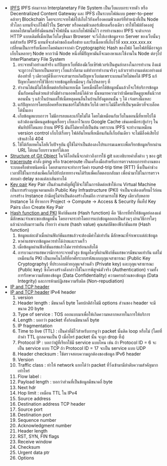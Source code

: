 - [IPFS](https://youtu.be/BK4RKQg2zHQ)
  IPFS ย่อมาจาก Interplanetary File System เป็นเว็บแบบกระจายตัว หรือ Decentralized Content Gateway และ IPFS เป็นระบบไฟล์แบบ peer-to-peer คล้ายๆ Blockchain โดยจะกระจายไฟล์ไปเก็บไว้ยังเครื่องคอมพิวเตอร์ที่ทําหน้าที่เป็น Node ทั่วโลก แทนที่จะเก็ไฟล์ไว้ใน Server หรือคอมพิวเตอร์เพียงเครื่องเดียว ทําให้ไฟล์ยังคงอยู่ตลอดไปตามใดที่ยังมีคนสนใจไฟล์นั้น และเก็บไฟล์นั้นไว้
  การทํางานของ IPFS จะต่างจาก HTTP แบบเดิมที่เมื่อเปิดเว็บใดๆขึ้นมา Browser จะวิ่งไปเอาข้อมูลจาก Server ของเว็บนั้นๆ แต่สําหรับ IPFS แทนที่จะส่งคำขอถึงเครือข่าย และรับเนื้อหาที่เก็บไว้ที่ xxx.xxx.xxx.xx เปลี่ยนเป็นการรับเนื้อหาโดยค้นหาจากค่า Cryptographic Hash ของไฟล์ โดยไฟล์ที่มีอาจถูกเก็บในหลายๆ Node หากว่ามี Node หนึ่งที่มีปัญหามันก็จะมองหาและใช้งานใน Node ต่อๆไป
  InterPlanetary File System
  1. กระจายตัวอย่างแท้จริง แก้ปัญหาเว็บที่ต้องมีเว็บเซิร์ฟเวอร์เป็นศูนย์กลางในการทำงาน ถึงแม้จะถูกวางไว้แยกเป็นหลายๆ เว็บแล้วก็ตาม แต่ทำการทำงานจริงๆ แล้วเราทำงานแต่ละอย่างแต่ต้องทำที่ ๆ เดียวอยู่ดีซึ่งอาจจะสามารถเกิดปัญหาเว็บล่มเพราะแบนด์วิทไม่พอได้ IPFS แก้ปัญหาโดยการใช้วิธีกระจายข้อมูลที่เหมือนๆ กันไปหลายๆ ที่
  2. ทำงานได้แม้ไม่ได้เชื่อมต่อกับอินเทอเน็ต โดยเมื่อมีใครได้ข้อมูลนั้นแล้วก็จะให้บริการข้อมูลนั้นกับคนอื่นด้วยแล้วยังมีทำงานออพไลน์ได้ด้วย นั้นหมายความว่าถ้ามีคนเปิดดูบุเพสันนิวาสตอนนั้น ๆ แล้วในบ้านแต่ให้เน็ตหลุดคนอื่นในบ้านก็ยังดูตอนนั้น ๆ ได้ เจ๋งตรงนี้แหละ
  3. แก้ปัญหาการโดยบล็อคหรือเซนเชอร์ไม่ให้เข้าเว็บได้ เพราะไม่มีใครที่เป็นจุดเดียวที่จะบล็อคได้นั้นเอง
  4. เก็บข้อมูลแบบถาวร ไม่มีการลบและแก้ไขไม่ได้ โดยไม่เหมือนกับเว็บในตอนนี้ที่หายไปได้แล้วต้องมามีคนดูดข้อมูลเรื่อยๆ เก็บเอาไว้แบบ Google Cache เช่นเคยมีกระทู้เก่าๆ ในพันทิปที่โดนลบ ถ้าบน IPFS มันก็ไม่หายไปเป็นต้น เพราะบน IPFS จะทำงานเหมือน version control เก็บไปเรื่อยๆ ไฟล์อันไหนที่เหมือนกันก็เก็บอันเดียว จะไม่มีลิ้งค์เสียไป เข้าแล้วได้ 404
  5. ใช้ได้กับเทคโนโลยีเว็บปัจจุบัน ผู้ใช้ไม่จำเป็นต้องลงโปรแกรมเฉพาะเพื่อเรียกข้อมูลเรียกผ่าน URL ได้บนเว็บบราวเซอร์ได้เลย
- [Structure of Git Object](https://youtu.be/g4RkykZU9mM)
  ในวิดีโออันนี้จะกล่าวถึงการใช้ git และอธิบายคำสั่งต่าง ๆ ของ git
- [traceroute](https://youtu.be/iUS4Y4rpFkM)
  คำสั่ง ping หรือ traceroute เป็นเครื่องมือสำหรับการตรวจสอบการทำงานของระบบเครือข่ายชนิดหนึ่ง โดยสามารถจะทำการวัดค่า round-trip time (RTT) ซึ่งเป็นค่าช่วงเวลาที่ใช้ในการส่งแพ็คเก็ตไปยังปลายทางจนได้รับแพ็คเก็ตตอบกลับมา เพื่อนำมาใช้ในการตรวจสอบค่า delay ของแต่ละเส้นทางได้
- [Key pair](https://youtu.be/YwpLY9b4AIU)
  Key Pair เป็นส่วนสำคัญที่ผู้ใช้จะใช้ในการติดต่อเข้าใช้งาน Virtual Machine เป็นการสร้างกุญแจตามหลัก Public Key Infrastructure (PKI) จำเป็นจะต้องเตรียมไว้ก่อนการสร้าง Instance ถ้ามีอยู่ไม่จำเป็นต้องสร้างใหม่อีก เราสามารถใช้ Key เดียวกับหลาย Instance ได้ ที่รายการ Project → Compute → Access & Security ที่แท็ป Key Pairs เลือก Create Key Pair
- [Hash function and PKI](https://youtu.be/LMg_LLG37-Q)
  ฟังก์ชันแฮช (Hash function) คือ วิธีการที่ทำให้ข้อมูลย่อลงแต่มีลักษณะจำเพาะของข้อมูลนั้น โดยอาจกระทำโดยการแบ่งข้อมูลออกเป็นส่วนๆ ผ่านวิธีการใดๆแล้วนำกลับมารวมกัน เรียกว่า ค่าแฮช (hash value)
  คุณสมบัติของฟังก์ชันแฮช (Hash function)
  1. ข้อมูลแต่ละตัวเมื่อผ่านฟังก์ชันแฮชแล้วจะต้องมีค่าไม่เท่ากัน มีลักษณะที่จำเพาะแต่ล่ะข้อมูล
  2. หาค่าแฮชจากข้อมูลควรทำได้ง่ายและรวดเร็ว
  3. เมื่อข้อมูลผ่านฟังก์ชันแฮชแล้วไม่ควรทำย้อนกลับได้
  4. การบวนการแฮชควรมีการกระจายตัวสูง ข้อมูลใดๆที่ผ่านฟังก์ชันแฮชควรมีขนาดเท่ากัน แต่ไม่เหมือนกัน
  PKI เป็นเทคโนโลยีที่อาศัยระบบรหัสแบบกุญแจสาธารณะ (Public Key Cryptography) ที่ประกอบด้วยกุญแจส่วนตัว (Private key) และกุญแจสาธารณะ (Public key) ซึ่งโครงสร้างดังกล่าวใช้ในการพิสูจน์ตัวจริง (Authentication) รวมทั้งการรักษาความลับของข้อมูล (Data Confidentiality) ความครบถ้วนของข้อมูล (Data Integrity) และการห้ามปฏิเสธความรับผิด (Non-repudiation)
- [IP and TCP header](https://youtu.be/_7ZQYYrZdXw )
- [IP and TCP header](https://youtu.be/Rf3hbBKoftQ)
 IPv4 header
  1. version
  2. Header length : มีขนาดกี่ byte โดยปกติถ้าไม่มี options ส่วนของ header จะมีขนาด 20 byte
  3. Type of service : TOS ออกแบบมาเพื่อให้เกิดความหลากหลายในการให้บริการ
  4. Length : บอกว่า packet ทั้งก้อนมีขนาดกี่ byte
  5. IP fragmentation
  6. Time to live (TTL) : เป็นค่าที่มีไว้สำหรับการดูว่า packet นั้นติด loop หรือไม่ (โดยที่ถ้าค่า TTL ถูกลดจนเป็น 0 เมื่อไหร่ packet นั้น จะถูก drop ทิ้ง)
  7. Protocol IP : บอกว่าผู้ที่เรียกใช้มี service แบบไหน เช่น
     ถ้า Protocol ID = 6 จะเป็น service แบบ TCP
     ถ้า Protocol ID = 17 จะเป็น service แบบ UDP
  8. Header checksum : ใช้ตรวจสอบความถูกต้องของข้อมูล
 IPv6 header
  1. Version 
  2. Traffic class : ทำให้ network แยกได้ว่า packet ที่วิ่งเข้ามามีลำดับความสำคัญมากเท่าไหร่
  3. Flow label : 
  4. Payload length : บอกว่าส่วนที่เป็นข้อมูลมีขนาดกี่ byte
  5. Next hdr
  6. Hop limit : เหมือน TTL ใน IPv4
  7. Source address
  8. Destination address
 TCP header
  1. Source port
  2. Destination port
  3. Sequence number
  4. Acknowledgment number
  5. Header length
  6. RST, SYN, FIN flags
  7. Receive window
  8. Checksum
  9. Urgent data ptr
  10. Options

